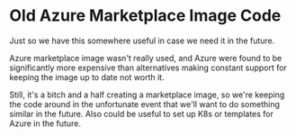 # Old Azure Marketplace Image Code

Just so we have this somewhere useful in case we need it in the future.

Azure marketplace image wasn't really used, and Azure were found to be significantly more expensive than alternatives
making constant support for keeping the image up to date not worth it.

Still, it's a bitch and a half creating a marketplace image, so we're keeping the code around in the unfortunate event that 
we'll want to do something similar in the future. Also could be useful to set up K8s or templates for Azure in the future.